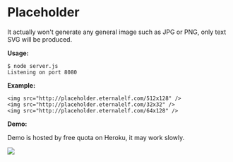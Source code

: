 Placeholder
==========================

It actually won't generate any general image such as JPG or PNG, only text SVG will be produced.

**Usage:**

    $ node server.js
    Listening on port 8080

**Example:**

    <img src="http://placeholder.eternalelf.com/512x128" />
    <img src="http://placeholder.eternalelf.com/32x32" />
    <img src="http://placeholder.eternalelf.com/64x128" />

**Demo:**

Demo is hosted by free quota on Heroku, it may work slowly.

![](http://placeholder.eternalelf.com/512x128)

